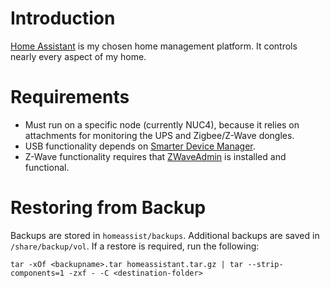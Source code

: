 # Introduction
[Home Assistant](https://github.com/home-assistant) is my chosen home management platform. It controls nearly every aspect of my home.

# Requirements
* Must run on a specific node (currently NUC4), because it relies on attachments for monitoring the UPS and Zigbee/Z-Wave dongles.
* USB functionality depends on [Smarter Device Manager](/manifests/system/smarter-device-manager).
* Z-Wave functionality requires that [ZWaveAdmin](/manifests/home-automation/zwaveadmin) is installed and functional.

# Restoring from Backup
Backups are stored in `homeassist/backups`. Additional backups are saved in `/share/backup/vol`. If a restore is required, run the following:
```
tar -xOf <backupname>.tar homeassistant.tar.gz | tar --strip-components=1 -zxf - -C <destination-folder>
```

